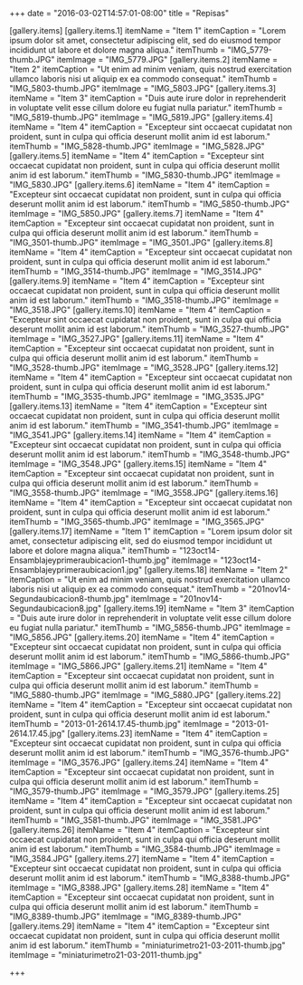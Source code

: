 +++
date = "2016-03-02T14:57:01-08:00"
title = "Repisas"

[gallery.items]
  [gallery.items.1]
    itemName = "Item 1"
    itemCaption = "Lorem ipsum dolor sit amet, consectetur adipiscing elit, sed do eiusmod tempor incididunt ut labore et dolore magna aliqua."
    itemThumb = "IMG_5779-thumb.JPG"
    itemImage = "IMG_5779.JPG"
  [gallery.items.2]
    itemName = "Item 2"
    itemCaption = "Ut enim ad minim veniam, quis nostrud exercitation ullamco laboris nisi ut aliquip ex ea commodo consequat."
    itemThumb = "IMG_5803-thumb.JPG"
    itemImage = "IMG_5803.JPG"
  [gallery.items.3]
    itemName = "Item 3"
    itemCaption = "Duis aute irure dolor in reprehenderit in voluptate velit esse cillum dolore eu fugiat nulla pariatur."
    itemThumb = "IMG_5819-thumb.JPG"
    itemImage = "IMG_5819.JPG"
  [gallery.items.4]
    itemName = "Item 4"
    itemCaption = "Excepteur sint occaecat cupidatat non proident, sunt in culpa qui officia deserunt mollit anim id est laborum."
    itemThumb = "IMG_5828-thumb.JPG"
    itemImage = "IMG_5828.JPG"
  [gallery.items.5]
    itemName = "Item 4"
    itemCaption = "Excepteur sint occaecat cupidatat non proident, sunt in culpa qui officia deserunt mollit anim id est laborum."
    itemThumb = "IMG_5830-thumb.JPG"
    itemImage = "IMG_5830.JPG"
  [gallery.items.6]
    itemName = "Item 4"
    itemCaption = "Excepteur sint occaecat cupidatat non proident, sunt in culpa qui officia deserunt mollit anim id est laborum."
    itemThumb = "IMG_5850-thumb.JPG"
    itemImage = "IMG_5850.JPG"
  [gallery.items.7]
    itemName = "Item 4"
    itemCaption = "Excepteur sint occaecat cupidatat non proident, sunt in culpa qui officia deserunt mollit anim id est laborum."
    itemThumb = "IMG_3501-thumb.JPG"
    itemImage = "IMG_3501.JPG"
  [gallery.items.8]
    itemName = "Item 4"
    itemCaption = "Excepteur sint occaecat cupidatat non proident, sunt in culpa qui officia deserunt mollit anim id est laborum."
    itemThumb = "IMG_3514-thumb.JPG"
    itemImage = "IMG_3514.JPG"
  [gallery.items.9]
    itemName = "Item 4"
    itemCaption = "Excepteur sint occaecat cupidatat non proident, sunt in culpa qui officia deserunt mollit anim id est laborum."
    itemThumb = "IMG_3518-thumb.JPG"
    itemImage = "IMG_3518.JPG"
  [gallery.items.10]
    itemName = "Item 4"
    itemCaption = "Excepteur sint occaecat cupidatat non proident, sunt in culpa qui officia deserunt mollit anim id est laborum."
    itemThumb = "IMG_3527-thumb.JPG"
    itemImage = "IMG_3527.JPG"
  [gallery.items.11]
    itemName = "Item 4"
    itemCaption = "Excepteur sint occaecat cupidatat non proident, sunt in culpa qui officia deserunt mollit anim id est laborum."
    itemThumb = "IMG_3528-thumb.JPG"
    itemImage = "IMG_3528.JPG"
  [gallery.items.12]
    itemName = "Item 4"
    itemCaption = "Excepteur sint occaecat cupidatat non proident, sunt in culpa qui officia deserunt mollit anim id est laborum."
    itemThumb = "IMG_3535-thumb.JPG"
    itemImage = "IMG_3535.JPG"
  [gallery.items.13]
    itemName = "Item 4"
    itemCaption = "Excepteur sint occaecat cupidatat non proident, sunt in culpa qui officia deserunt mollit anim id est laborum."
    itemThumb = "IMG_3541-thumb.JPG"
    itemImage = "IMG_3541.JPG"
  [gallery.items.14]
    itemName = "Item 4"
    itemCaption = "Excepteur sint occaecat cupidatat non proident, sunt in culpa qui officia deserunt mollit anim id est laborum."
    itemThumb = "IMG_3548-thumb.JPG"
    itemImage = "IMG_3548.JPG"
  [gallery.items.15]
    itemName = "Item 4"
    itemCaption = "Excepteur sint occaecat cupidatat non proident, sunt in culpa qui officia deserunt mollit anim id est laborum."
    itemThumb = "IMG_3558-thumb.JPG"
    itemImage = "IMG_3558.JPG"
  [gallery.items.16]
    itemName = "Item 4"
    itemCaption = "Excepteur sint occaecat cupidatat non proident, sunt in culpa qui officia deserunt mollit anim id est laborum."
    itemThumb = "IMG_3565-thumb.JPG"
    itemImage = "IMG_3565.JPG"
  [gallery.items.17]
    itemName = "Item 1"
    itemCaption = "Lorem ipsum dolor sit amet, consectetur adipiscing elit, sed do eiusmod tempor incididunt ut labore et dolore magna aliqua."
    itemThumb = "123oct14-Ensamblajeyprimeraubicacion1-thumb.jpg"
    itemImage = "123oct14-Ensamblajeyprimeraubicacion1.jpg"
  [gallery.items.18]
    itemName = "Item 2"
    itemCaption = "Ut enim ad minim veniam, quis nostrud exercitation ullamco laboris nisi ut aliquip ex ea commodo consequat."
    itemThumb = "201nov14-Segundaubicacion8-thumb.jpg"
    itemImage = "201nov14-Segundaubicacion8.jpg"
  [gallery.items.19]
    itemName = "Item 3"
    itemCaption = "Duis aute irure dolor in reprehenderit in voluptate velit esse cillum dolore eu fugiat nulla pariatur."
    itemThumb = "IMG_5856-thumb.JPG"
    itemImage = "IMG_5856.JPG"
  [gallery.items.20]
    itemName = "Item 4"
    itemCaption = "Excepteur sint occaecat cupidatat non proident, sunt in culpa qui officia deserunt mollit anim id est laborum."
    itemThumb = "IMG_5866-thumb.JPG"
    itemImage = "IMG_5866.JPG"
  [gallery.items.21]
    itemName = "Item 4"
    itemCaption = "Excepteur sint occaecat cupidatat non proident, sunt in culpa qui officia deserunt mollit anim id est laborum."
    itemThumb = "IMG_5880-thumb.JPG"
    itemImage = "IMG_5880.JPG"
  [gallery.items.22]
    itemName = "Item 4"
    itemCaption = "Excepteur sint occaecat cupidatat non proident, sunt in culpa qui officia deserunt mollit anim id est laborum."
    itemThumb = "2013-01-2614.17.45-thumb.jpg"
    itemImage = "2013-01-2614.17.45.jpg"
  [gallery.items.23]
    itemName = "Item 4"
    itemCaption = "Excepteur sint occaecat cupidatat non proident, sunt in culpa qui officia deserunt mollit anim id est laborum."
    itemThumb = "IMG_3576-thumb.JPG"
    itemImage = "IMG_3576.JPG"
  [gallery.items.24]
    itemName = "Item 4"
    itemCaption = "Excepteur sint occaecat cupidatat non proident, sunt in culpa qui officia deserunt mollit anim id est laborum."
    itemThumb = "IMG_3579-thumb.JPG"
    itemImage = "IMG_3579.JPG"
  [gallery.items.25]
    itemName = "Item 4"
    itemCaption = "Excepteur sint occaecat cupidatat non proident, sunt in culpa qui officia deserunt mollit anim id est laborum."
    itemThumb = "IMG_3581-thumb.JPG"
    itemImage = "IMG_3581.JPG"
  [gallery.items.26]
    itemName = "Item 4"
    itemCaption = "Excepteur sint occaecat cupidatat non proident, sunt in culpa qui officia deserunt mollit anim id est laborum."
    itemThumb = "IMG_3584-thumb.JPG"
    itemImage = "IMG_3584.JPG"
  [gallery.items.27]
    itemName = "Item 4"
    itemCaption = "Excepteur sint occaecat cupidatat non proident, sunt in culpa qui officia deserunt mollit anim id est laborum."
    itemThumb = "IMG_8388-thumb.JPG"
    itemImage = "IMG_8388.JPG"
  [gallery.items.28]
    itemName = "Item 4"
    itemCaption = "Excepteur sint occaecat cupidatat non proident, sunt in culpa qui officia deserunt mollit anim id est laborum."
    itemThumb = "IMG_8389-thumb.JPG"
    itemImage = "IMG_8389-thumb.JPG"
  [gallery.items.29]
    itemName = "Item 4"
    itemCaption = "Excepteur sint occaecat cupidatat non proident, sunt in culpa qui officia deserunt mollit anim id est laborum."
    itemThumb = "miniaturimetro21-03-2011-thumb.jpg"
    itemImage = "miniaturimetro21-03-2011-thumb.jpg"

+++
